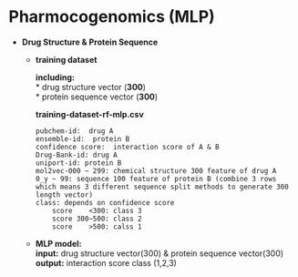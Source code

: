 # Pharmocogenomics  (MLP)
* **Drug Structure & Protein Sequence**

	* **training dataset**  

		**including:**  
			* drug structure vector (**300**)   
			* protein sequence vector (**300**)  


		**training-dataset-rf-mlp.csv**
		```
		pubchem-id:  drug A
		ensemble-id:  protein B
		confidence score:  interaction score of A & B 
		Drug-Bank-id: drug A
		uniport-id: protein B
		mol2vec-000 ~ 299: chemical structure 300 feature of drug A
		0_y ~ 99: sequence 100 feature of protein B (combine 3 rows which means 3 different sequence split methods to generate 300 length vector)
		class: depends on confidence score 
			score 	 <300: class 3
			score 300~500: class 2
			score 	 >500: calss 1
		```
	* **MLP model:**  
		**input:**  drug structure vector(300) & protein sequence vector(300)     
		**output:**  interaction score class (1,2,3)  
	
